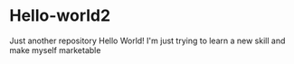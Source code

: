 # Hello-world2
Just another repository
Hello World!
I'm just trying to learn a new skill and make myself marketable
